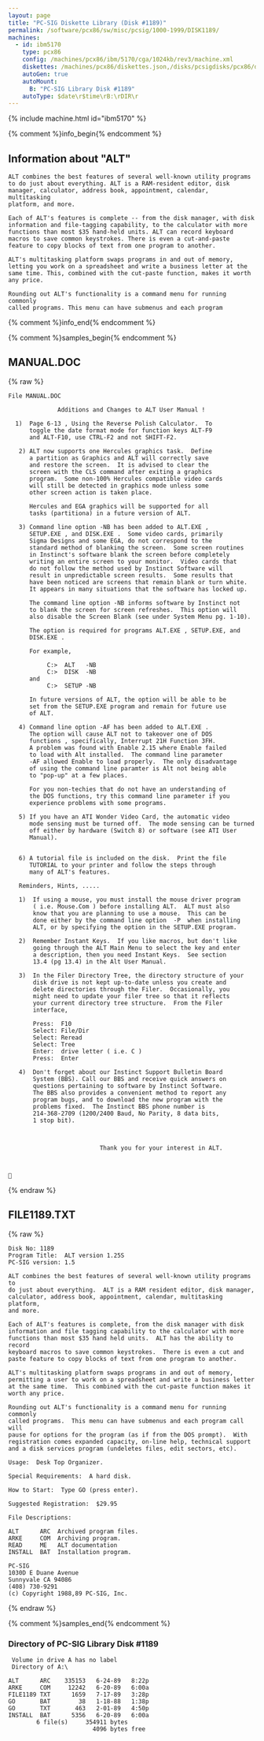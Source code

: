 ```yaml
---
layout: page
title: "PC-SIG Diskette Library (Disk #1189)"
permalink: /software/pcx86/sw/misc/pcsig/1000-1999/DISK1189/
machines:
  - id: ibm5170
    type: pcx86
    config: /machines/pcx86/ibm/5170/cga/1024kb/rev3/machine.xml
    diskettes: /machines/pcx86/diskettes.json,/disks/pcsigdisks/pcx86/diskettes.json
    autoGen: true
    autoMount:
      B: "PC-SIG Library Disk #1189"
    autoType: $date\r$time\rB:\rDIR\r
---
```


{% include machine.html id="ibm5170" %}

{% comment %}info_begin{% endcomment %}

## Information about "ALT"

    ALT combines the best features of several well-known utility programs
    to do just about everything. ALT is a RAM-resident editor, disk
    manager, calculator, address book, appointment, calendar,
    multitasking
    platform, and more.
    
    Each of ALT's features is complete -- from the disk manager, with disk
    information and file-tagging capability, to the calculator with more
    functions than most $35 hand-held units. ALT can record keyboard
    macros to save common keystrokes. There is even a cut-and-paste
    feature to copy blocks of text from one program to another.
    
    ALT's multitasking platform swaps programs in and out of memory,
    letting you work on a spreadsheet and write a business letter at the
    same time. This, combined with the cut-paste function, makes it worth
    any price.
    
    Rounding out ALT's functionality is a command menu for running commonly
    called programs. This menu can have submenus and each program
{% comment %}info_end{% endcomment %}

{% comment %}samples_begin{% endcomment %}

## MANUAL.DOC

{% raw %}
```
File MANUAL.DOC

              Additions and Changes to ALT User Manual !

  1)  Page 6-13 , Using the Reverse Polish Calculator.  To
      toggle the date format mode for function keys ALT-F9 
      and ALT-F10, use CTRL-F2 and not SHIFT-F2.

   2) ALT now supports one Hercules graphics task.  Define
      a partition as Graphics and ALT will correctly save
      and restore the screen.  It is advised to clear the
      screen with the CLS command after exiting a graphics
      program.  Some non-100% Hercules compatible video cards
      will still be detected in graphics mode unless some
      other screen action is taken place.

      Hercules and EGA graphics will be supported for all
      tasks (partitiona) in a future version of ALT. 

   3) Command line option -NB has been added to ALT.EXE ,
      SETUP.EXE , and DISK.EXE .  Some video cards, primarily
      Sigma Designs and some EGA, do not correspond to the
      standard method of blanking the screen.  Some screen routines
      in Instinct's software blank the screen before completely
      writing an entire screen to your monitor.  Video cards that
      do not follow the method used by Instinct Software will 
      result in unpredictable screen results.  Some results that
      have been noticed are screens that remain blank or turn white.
      It appears in many situations that the software has locked up.

      The command line option -NB informs software by Instinct not 
      to blank the screen for screen refreshes.  This option will
      also disable the Screen Blank (see under System Menu pg. 1-10).

      The option is required for programs ALT.EXE , SETUP.EXE, and
      DISK.EXE .    

      For example,

           C:>  ALT   -NB
           C:>  DISK  -NB
      and 
           C:>  SETUP -NB

      In future versions of ALT, the option will be able to be
      set from the SETUP.EXE program and remain for future use
      of ALT. 

   4) Command line option -AF has been added to ALT.EXE .
      The option will cause ALT not to takeover one of DOS
      functions , specifically, Interrupt 21H Function 3FH.
      A problem was found with Enable 2.15 where Enable failed
      to load with Alt installed.  The command line parameter
      -AF allowed Enable to load properly.  The only disadvantage
      of using the command line paramter is Alt not being able
      to "pop-up" at a few places.  

      For you non-techies that do not have an understanding of
      the DOS functions, try this command line parameter if you
      experience problems with some programs.

   5) If you have an ATI Wonder Video Card, the automatic video 
      mode sensing must be turned off.  The mode sensing can be turned
      off either by hardware (Switch 8) or software (see ATI User
      Manual). 


   6) A tutorial file is included on the disk.  Print the file
      TUTORIAL to your printer and follow the steps through
      many of ALT's features.

   Reminders, Hints, .....   

   1)  If using a mouse, you must install the mouse driver program
       ( i.e. Mouse.Com ) before installing ALT.  ALT must also 
       know that you are planning to use a mouse.  This can be 
       done either by the command line option  -P  when installing
       ALT, or by specifying the option in the SETUP.EXE program.

   2)  Remember Instant Keys.  If you like macros, but don't like
       going through the ALT Main Menu to select the key and enter
       a description, then you need Instant Keys.  See section
       13.4 (pg 13.4) in the Alt User Manual.

   3)  In the Filer Directory Tree, the directory structure of your 
       disk drive is not kept up-to-date unless you create and 
       delete directories through the Filer.  Occasionally, you
       might need to update your filer tree so that it reflects
       your current directory tree structure.  From the Filer 
       interface,

       Press:  F10
       Select: File/Dir
       Select: Reread
       Select: Tree
       Enter:  drive letter ( i.e. C )
       Press:  Enter

   4)  Don't forget about our Instinct Support Bulletin Board 
       System (BBS). Call our BBS and receive quick answers on
       questions pertaining to software by Instinct Software. 
       The BBS also provides a convenient method to report any
       program bugs, and to download the new program with the
       problems fixed.  The Instinct BBS phone number is 
       214-368-2709 (1200/2400 Baud, No Parity, 8 data bits, 
       1 stop bit).



                          Thank you for your interest in ALT.




```
{% endraw %}

## FILE1189.TXT

{% raw %}
```
Disk No: 1189
Program Title:  ALT version 1.25S
PC-SIG version: 1.5

ALT combines the best features of several well-known utility programs to
do just about everything.  ALT is a RAM resident editor, disk manager,
calculator, address book, appointment, calendar, multitasking platform,
and more.

Each of ALT's features is complete, from the disk manager with disk
information and file tagging capability to the calculator with more
functions than most $35 hand held units.  ALT has the ability to record
keyboard macros to save common keystrokes.  There is even a cut and
paste feature to copy blocks of text from one program to another.

ALT's multitasking platform swaps programs in and out of memory,
permitting a user to work on a spreadsheet and write a business letter
at the same time.  This combined with the cut-paste function makes it
worth any price.

Rounding out ALT's functionality is a command menu for running commonly
called programs.  This menu can have submenus and each program call will
pause for options for the program (as if from the DOS prompt).  With
registration comes expanded capacity, on-line help, technical support
and a disk services program (undeletes files, edit sectors, etc).

Usage:  Desk Top Organizer.

Special Requirements:  A hard disk.

How to Start:  Type GO (press enter).

Suggested Registration:  $29.95

File Descriptions:

ALT      ARC  Archived program files.
ARKE     COM  Archiving program.
READ     ME   ALT documentation
INSTALL  BAT  Installation program.

PC-SIG
1030D E Duane Avenue
Sunnyvale CA 94086
(408) 730-9291
(c) Copyright 1988,89 PC-SIG, Inc.

```
{% endraw %}

{% comment %}samples_end{% endcomment %}

### Directory of PC-SIG Library Disk #1189

     Volume in drive A has no label
     Directory of A:\

    ALT      ARC    335153   6-24-89   8:22p
    ARKE     COM     12242   6-20-89   6:00a
    FILE1189 TXT      1659   7-17-89   3:28p
    GO       BAT        38   1-18-88   1:38p
    GO       TXT       463   2-01-89   4:50p
    INSTALL  BAT      5356   6-20-89   6:00a
            6 file(s)     354911 bytes
                            4096 bytes free
